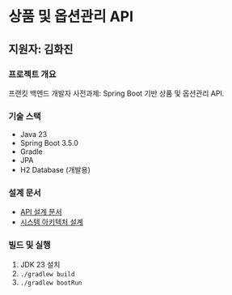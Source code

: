 # 상품 및 옵션관리 API
## 지원자: 김화진

### 프로젝트 개요
프랜킷 백엔드 개발자 사전과제: Spring Boot 기반 상품 및 옵션관리 API.

### 기술 스택
- Java 23
- Spring Boot 3.5.0
- Gradle
- JPA
- H2 Database (개발용)

### 설계 문서
- [API 설계 문서](./docs/api-reference.md)
- [시스템 아키텍처 설계](./docs/archi-design.md)

### 빌드 및 실행
1. JDK 23 설치
2. `./gradlew build`
3. `./gradlew bootRun`

